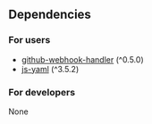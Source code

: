## Dependencies
### For users
* [github-webhook-handler](https://www.npmjs.com/package/github-webhook-handler) (^0.5.0)
* [js-yaml](https://www.npmjs.com/package/js-yaml) (^3.5.2)


### For developers
None
